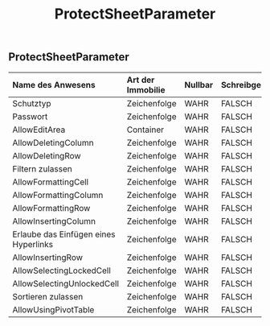 ﻿---
title: ProtectSheetParameter
second_title: Aspose.Cells Cloud Documen
type: docs
url: /de/specification/model/protectsheetparameter/
description: "Aspose.Cells Cloud-Modellspezifikation: ProtectSheetParameter. Bearbeiten Sie mühelos Excel und andere Tabellenkalkulationsdokumente mit Funktionen wie Öffnen, Generieren, Bearbeiten, Teilen, Zusammenführen, Vergleichen und Konvertieren"
weight: 50
---
## **ProtectSheetParameter**

 

| Name des Anwesens| Art der Immobilie| Nullbar| Schreibgeschützt| Standardwert| Beschreibung|
|:- |:- |:- |:- |:- |:- |
| Schutztyp| Zeichenfolge| WAHR| FALSCH|||
| Passwort| Zeichenfolge| WAHR| FALSCH|||
| AllowEditArea| Container| WAHR| FALSCH|||
| AllowDeletingColumn| Zeichenfolge| WAHR| FALSCH|||
| AllowDeletingRow| Zeichenfolge| WAHR| FALSCH|||
| Filtern zulassen| Zeichenfolge| WAHR| FALSCH|||
| AllowFormattingCell| Zeichenfolge| WAHR| FALSCH|||
| AllowFormattingColumn| Zeichenfolge| WAHR| FALSCH|||
| AllowFormattingRow| Zeichenfolge| WAHR| FALSCH|||
| AllowInsertingColumn| Zeichenfolge| WAHR| FALSCH|||
| Erlaube das Einfügen eines Hyperlinks| Zeichenfolge| WAHR| FALSCH|||
| AllowInsertingRow| Zeichenfolge| WAHR| FALSCH|||
| AllowSelectingLockedCell| Zeichenfolge| WAHR| FALSCH|||
| AllowSelectingUnlockedCell| Zeichenfolge| WAHR| FALSCH|||
| Sortieren zulassen| Zeichenfolge| WAHR| FALSCH|||
| AllowUsingPivotTable| Zeichenfolge| WAHR| FALSCH|||

